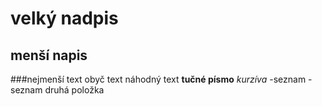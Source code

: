 # velký nadpis
## menší napis
###nejmenší text
obyč text
náhodný text
**tučné písmo**
*kurzíva*
-seznam
-seznam druhá položka
